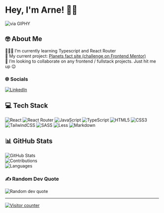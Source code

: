 # Hey, I'm Arne! 👋🏻

![via GIPHY](https://media0.giphy.com/media/v1.Y2lkPTc5MGI3NjExdzg1aHRzamJuMGpwaWplYmRzZDlxbXM3OGtybWJ0NmVsZW5jOHdpNSZlcD12MV9pbnRlcm5hbF9naWZfYnlfaWQmY3Q9Zw/CuuSHzuc0O166MRfjt/giphy.gif)

## 🤓 About Me

👨🏻‍🎓 I’m currently learning Typescript and React Router  
🔭 My current project: [Planets fact site (challenge on Frontend Mentor)](https://www.frontendmentor.io/challenges/planets-fact-site-gazqN8w_f)  
👯 I’m looking to collaborate on any frontend / fullstack projects. Just hit me up 😉

### 🌐 Socials

[![LinkedIn](https://img.shields.io/badge/LinkedIn-%230077B5.svg?logo=linkedin&logoColor=white)](https://linkedin.com/in/arne-jacob-a66041211/)

## 💻 Tech Stack

![React](https://img.shields.io/badge/react-%2320232a.svg?style=flat&logo=react&logoColor=%2361DAFB) ![React Router](https://img.shields.io/badge/React_Router-CA4245?style=flat&logo=react-router&logoColor=white) ![JavaScript](https://img.shields.io/badge/javascript-%23323330.svg?style=flat&logo=javascript&logoColor=%23F7DF1E) ![TypeScript](https://img.shields.io/badge/typescript-%23007ACC.svg?style=flat&logo=typescript&logoColor=white) ![HTML5](https://img.shields.io/badge/html5-%23E34F26.svg?style=flat&logo=html5&logoColor=white) ![CSS3](https://img.shields.io/badge/css3-%231572B6.svg?style=flat&logo=css3&logoColor=white) ![TailwindCSS](https://img.shields.io/badge/tailwindcss-%2338B2AC.svg?style=flat&logo=tailwind-css&logoColor=white) ![SASS](https://img.shields.io/badge/SASS-hotpink.svg?style=flat&logo=SASS&logoColor=white) ![Less](https://img.shields.io/badge/less-2B4C80?style=flat&logo=less&logoColor=white) ![Markdown](https://img.shields.io/badge/markdown-%23000000.svg?style=flat&logo=markdown&logoColor=white)

## 📊 GitHub Stats

![GitHub Stats](https://github-readme-stats.vercel.app/api?username=dudeldups&theme=dark&hide_border=false&include_all_commits=false&count_private=false)  
![Contributions](https://github-readme-streak-stats.herokuapp.com/?user=dudeldups&theme=dark&hide_border=false)  
![Languages](https://github-readme-stats.vercel.app/api/top-langs/?username=dudeldups&theme=dark&hide_border=false&include_all_commits=false&count_private=false&layout=compact)

### ✍️ Random Dev Quote

![Random dev quote](https://quotes-github-readme.vercel.app/api?type=horizontal&theme=gruvbox)

---

[![Visitor counter](https://visitcount.itsvg.in/api?id=dudeldups&icon=3&color=11)](https://visitcount.itsvg.in)

<!-- Proudly created with GPRM ( https://gprm.itsvg.in ) -->
